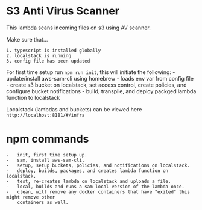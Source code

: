 S3 Anti Virus Scanner
============================

This lambda scans incoming files on s3 using AV scanner.

Make sure that...

	1. typescript is installed globally
	2. localstack is running
	3. config file has been updated

For first time setup run `npm run init`, this will initiate the following:
	- update/install aws-sam-cli using homebrew
	- loads env var from config file
	- create s3 bucket on localstack, set access control, create policies, and configure bucket notifications
	- build, transpile, and deploy packged lambda function to localstack

Localstack (lambdas and buckets) can be viewed here `http://localhost:8181/#/infra`

# npm commands

	-	init, first time setup up.
	-	sam, install aws-sam-cli.
	-	setup, setup buckets, policies, and notifications on localstack.
	-	deploy, builds, packages, and creates lambda function on localstack.
	-	test, re-creates lambda on localstack and uploads a file.
	-	local, builds and runs a sam local version of the lambda once.
	-	clean, will remove any docker containers that have "exited" this might remove other
		containers as well.
